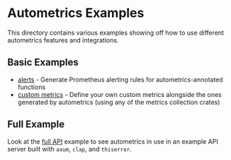 # Autometrics Examples

This directory contains various examples showing off how to use different autometrics features and integrations.

## Basic Examples

- [alerts](./alerts) - Generate Prometheus alerting rules for autometrics-annotated functions
- [custom metrics](./custom-metrics/) - Define your own custom metrics alongside the ones generated by autometrics (using any of the metrics collection crates)

## Full Example

Look at the [full API](./full-api) example to see autometrics in use in an example API server built with `axum`, `clap`, and `thiserror`.
